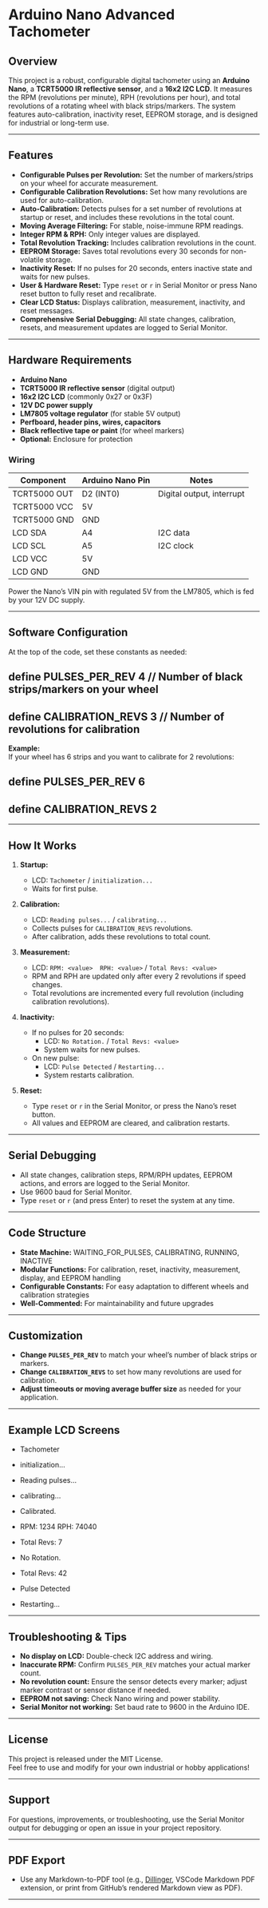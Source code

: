 # Arduino Nano Advanced Tachometer

## Overview

This project is a robust, configurable digital tachometer using an **Arduino Nano**, a **TCRT5000 IR reflective sensor**, and a **16x2 I2C LCD**. It measures the RPM (revolutions per minute), RPH (revolutions per hour), and total revolutions of a rotating wheel with black strips/markers. The system features auto-calibration, inactivity reset, EEPROM storage, and is designed for industrial or long-term use.

---

## Features

- **Configurable Pulses per Revolution:** Set the number of markers/strips on your wheel for accurate measurement.
- **Configurable Calibration Revolutions:** Set how many revolutions are used for auto-calibration.
- **Auto-Calibration:** Detects pulses for a set number of revolutions at startup or reset, and includes these revolutions in the total count.
- **Moving Average Filtering:** For stable, noise-immune RPM readings.
- **Integer RPM & RPH:** Only integer values are displayed.
- **Total Revolution Tracking:** Includes calibration revolutions in the count.
- **EEPROM Storage:** Saves total revolutions every 30 seconds for non-volatile storage.
- **Inactivity Reset:** If no pulses for 20 seconds, enters inactive state and waits for new pulses.
- **User & Hardware Reset:** Type `reset` or `r` in Serial Monitor or press Nano reset button to fully reset and recalibrate.
- **Clear LCD Status:** Displays calibration, measurement, inactivity, and reset messages.
- **Comprehensive Serial Debugging:** All state changes, calibration, resets, and measurement updates are logged to Serial Monitor.

---

## Hardware Requirements

- **Arduino Nano**
- **TCRT5000 IR reflective sensor** (digital output)
- **16x2 I2C LCD** (commonly 0x27 or 0x3F)
- **12V DC power supply**
- **LM7805 voltage regulator** (for stable 5V output)
- **Perfboard, header pins, wires, capacitors**
- **Black reflective tape or paint** (for wheel markers)
- **Optional:** Enclosure for protection

### Wiring

| Component      | Arduino Nano Pin | Notes                    |
| -------------- | ---------------- | ------------------------ |
| TCRT5000 OUT   | D2 (INT0)        | Digital output, interrupt|
| TCRT5000 VCC   | 5V               |                          |
| TCRT5000 GND   | GND              |                          |
| LCD SDA        | A4               | I2C data                 |
| LCD SCL        | A5               | I2C clock                |
| LCD VCC        | 5V               |                          |
| LCD GND        | GND              |                          |

Power the Nano’s VIN pin with regulated 5V from the LM7805, which is fed by your 12V DC supply.

---

## Software Configuration

At the top of the code, set these constants as needed:

## define PULSES_PER_REV 4 // Number of black strips/markers on your wheel

## define CALIBRATION_REVS 3 // Number of revolutions for calibration

**Example:**  
If your wheel has 6 strips and you want to calibrate for 2 revolutions:

## define PULSES_PER_REV 6

## define CALIBRATION_REVS 2

---

## How It Works

1. **Startup:**
    - LCD: `Tachometer` / `initialization...`
    - Waits for first pulse.

2. **Calibration:**
    - LCD: `Reading pulses...` / `calibrating...`
    - Collects pulses for `CALIBRATION_REVS` revolutions.
    - After calibration, adds these revolutions to total count.

3. **Measurement:**
    - LCD: `RPM: <value>  RPH: <value>` / `Total Revs: <value>`
    - RPM and RPH are updated only after every 2 revolutions if speed changes.
    - Total revolutions are incremented every full revolution (including calibration revolutions).

4. **Inactivity:**
    - If no pulses for 20 seconds:
        - LCD: `No Rotation.` / `Total Revs: <value>`
        - System waits for new pulses.
    - On new pulse:
        - LCD: `Pulse Detected` / `Restarting...`
        - System restarts calibration.

5. **Reset:**
    - Type `reset` or `r` in the Serial Monitor, or press the Nano’s reset button.
    - All values and EEPROM are cleared, and calibration restarts.

---

## Serial Debugging

- All state changes, calibration steps, RPM/RPH updates, EEPROM actions, and errors are logged to the Serial Monitor.
- Use 9600 baud for Serial Monitor.
- Type `reset` or `r` (and press Enter) to reset the system at any time.

---

## Code Structure

- **State Machine:** WAITING_FOR_PULSES, CALIBRATING, RUNNING, INACTIVE
- **Modular Functions:** For calibration, reset, inactivity, measurement, display, and EEPROM handling
- **Configurable Constants:** For easy adaptation to different wheels and calibration strategies
- **Well-Commented:** For maintainability and future upgrades

---

## Customization

- **Change `PULSES_PER_REV`** to match your wheel’s number of black strips or markers.
- **Change `CALIBRATION_REVS`** to set how many revolutions are used for calibration.
- **Adjust timeouts or moving average buffer size** as needed for your application.

---

## Example LCD Screens

- Tachometer
- initialization...

- Reading pulses...
- calibrating...

- Calibrated.

- RPM: 1234 RPH: 74040
- Total Revs: 7

- No Rotation.
- Total Revs: 42

- Pulse Detected
- Restarting...

---

## Troubleshooting & Tips

- **No display on LCD:** Double-check I2C address and wiring.
- **Inaccurate RPM:** Confirm `PULSES_PER_REV` matches your actual marker count.
- **No revolution count:** Ensure the sensor detects every marker; adjust marker contrast or sensor distance if needed.
- **EEPROM not saving:** Check Nano wiring and power stability.
- **Serial Monitor not working:** Set baud rate to 9600 in the Arduino IDE.

---

## License

This project is released under the MIT License.  
Feel free to use and modify for your own industrial or hobby applications!

---

## Support

For questions, improvements, or troubleshooting, use the Serial Monitor output for debugging or open an issue in your project repository.

---

## PDF Export

- Use any Markdown-to-PDF tool (e.g., [Dillinger](https://dillinger.io/), VSCode Markdown PDF extension, or print from GitHub’s rendered Markdown view as PDF).

---
